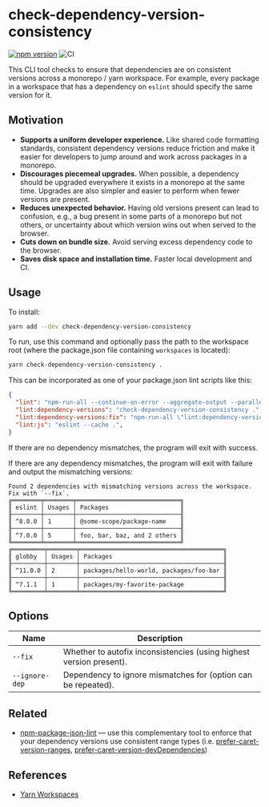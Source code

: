 # check-dependency-version-consistency

[![npm version](https://badge.fury.io/js/check-dependency-version-consistency.svg)](https://badge.fury.io/js/check-dependency-version-consistency)
![CI](https://github.com/bmish/check-dependency-version-consistency/workflows/CI/badge.svg)

This CLI tool checks to ensure that dependencies are on consistent versions across a monorepo / yarn workspace. For example, every package in a workspace that has a dependency on `eslint` should specify the same version for it.

## Motivation

* **Supports a uniform developer experience.** Like shared code formatting standards, consistent dependency versions reduce friction and make it easier for developers to jump around and work across packages in a monorepo.
* **Discourages piecemeal upgrades.** When possible, a dependency should be upgraded everywhere it exists in a monorepo at the same time. Upgrades are also simpler and easier to perform when fewer versions are present.
* **Reduces unexpected behavior.** Having old versions present can lead to confusion, e.g., a bug present in some parts of a monorepo but not others, or uncertainty about which version wins out when served to the browser.
* **Cuts down on bundle size.** Avoid serving excess dependency code to the browser.
* **Saves disk space and installation time.** Faster local development and CI.

## Usage

To install:

```sh
yarn add --dev check-dependency-version-consistency
```

To run, use this command and optionally pass the path to the workspace root (where the package.json file containing `workspaces` is located):

```sh
yarn check-dependency-version-consistency .
```

This can be incorporated as one of your package.json lint scripts like this:

```json
{
  "lint": "npm-run-all --continue-on-error --aggregate-output --parallel lint:*",
  "lint:dependency-versions": "check-dependency-version-consistency .",
  "lint:dependency-versions:fix": "npm-run-all \"lint:dependency-versions --fix\"",
  "lint:js": "eslint --cache .",
}
```

If there are no dependency mismatches, the program will exit with success.

If there are any dependency mismatches, the program will exit with failure and output the mismatching versions:

```pt
Found 2 dependencies with mismatching versions across the workspace. Fix with `--fix`.
╔════════╤════════╤═════════════════════════════╗
║ eslint │ Usages │ Packages                    ║
╟────────┼────────┼─────────────────────────────╢
║ ^8.0.0 │ 1      │ @some-scope/package-name    ║
╟────────┼────────┼─────────────────────────────╢
║ ^7.0.0 │ 5      │ foo, bar, baz, and 2 others ║
╚════════╧════════╧═════════════════════════════╝
╔═════════╤════════╤════════════════════════════════════════╗
║ globby  │ Usages │ Packages                               ║
╟─────────┼────────┼────────────────────────────────────────╢
║ ^11.0.0 │ 2      │ packages/hello-world, packages/foo-bar ║
╟─────────┼────────┼────────────────────────────────────────╢
║ ^7.1.1  │ 1      │ packages/my-favorite-package           ║
╚═════════╧════════╧════════════════════════════════════════╝
```

## Options

| Name | Description |
| --- | --- |
| `--fix` | Whether to autofix inconsistencies (using highest version present). |
| `--ignore-dep` | Dependency to ignore mismatches for (option can be repeated). |

## Related

* [npm-package-json-lint](https://github.com/tclindner/npm-package-json-lint) — use this complementary tool to enforce that your dependency versions use consistent range types (i.e. [prefer-caret-version-ranges](https://npmpackagejsonlint.org/docs/en/rules/dependencies/prefer-caret-version-dependencies), [prefer-caret-version-devDependencies](https://npmpackagejsonlint.org/docs/en/rules/dependencies/prefer-caret-version-devdependencies))

## References

* [Yarn Workspaces](https://classic.yarnpkg.com/lang/en/docs/workspaces/)
